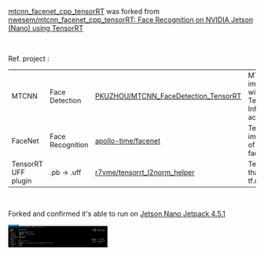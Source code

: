 [mtcnn_facenet_cpp_tensorRT](./mtcnn_facenet_cpp_tensorRT/README.md) was forked from [nwesem/mtcnn_facenet_cpp_tensorRT: Face Recognition on NVIDIA Jetson (Nano) using TensorRT](https://github.com/nwesem/mtcnn_facenet_cpp_tensorRT)

</br>

Ref. project :

|                     |                  |                                                                                                 |                                                                         |
| ------------------- | ---------------- | ----------------------------------------------------------------------------------------------- | ----------------------------------------------------------------------- |
| MTCNN               | Face Detection   | [PKUZHOU/MTCNN_FaceDetection_TensorRT](https://github.com/PKUZHOU/MTCNN_FaceDetection_TensorRT) | MTCNN C++ implementation with NVIDIA TensorRT Inference accelerator SDK |
| FaceNet             | Face Recognition | [apollo-time/facenet](https://github.com/apollo-time/facenet)                                   | Tensorflow implementation of the FaceNet face recognizer                |
| TensorRT UFF plugin | .pb → .uff       | [r7vme/tensorrt_l2norm_helper](https://github.com/r7vme/tensorrt_l2norm_helper)                 | TensorRT plugin that allows to use tf.nn.l2_normalize                   |


</br>

Forked and confirmed it's able to run on [Jetson Nano Jetpack 4.5.1](https://developer.nvidia.com/jetpack-sdk-451-archive)

 <img src="./Nano JP4.5 - jtop INFO.PNG" width = "40%" height = "40%" alt="jtop INFO"  />
